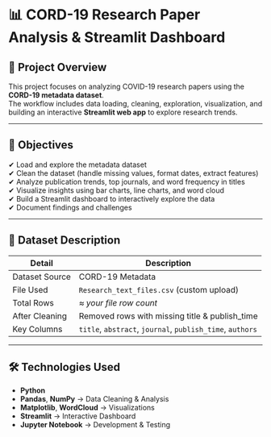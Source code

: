 # 📊 CORD-19 Research Paper Analysis & Streamlit Dashboard

## 📌 Project Overview

This project focuses on analyzing COVID-19 research papers using the **CORD-19 metadata dataset**.  
The workflow includes data loading, cleaning, exploration, visualization, and building an interactive **Streamlit web app** to explore research trends.

---

## 🎯 Objectives

✔ Load and explore the metadata dataset  
✔ Clean the dataset (handle missing values, format dates, extract features)  
✔ Analyze publication trends, top journals, and word frequency in titles  
✔ Visualize insights using bar charts, line charts, and word cloud  
✔ Build a Streamlit dashboard to interactively explore the data  
✔ Document findings and challenges

---

## 📁 Dataset Description

| Detail               | Description                         |
|----------------------|-------------------------------------|
| Dataset Source       | CORD-19 Metadata                   |
| File Used            | `Research_text_files.csv` (custom upload) |
| Total Rows           | *≈ your file row count*             |
| After Cleaning       | Removed rows with missing title & publish_time |
| Key Columns          | `title`, `abstract`, `journal`, `publish_time`, `authors` |

---

## 🛠️ Technologies Used

- **Python**
- **Pandas**, **NumPy** → Data Cleaning & Analysis  
- **Matplotlib**, **WordCloud** → Visualizations  
- **Streamlit** → Interactive Dashboard  
- **Jupyter Notebook** → Development & Testing




